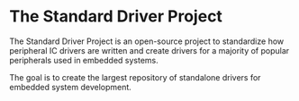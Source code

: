 # The Standard Driver Project

The Standard Driver Project is an open-source project to standardize how peripheral IC drivers are written and create drivers for a majority of popular peripherals used in embedded systems. 

The goal is to create the largest repository of standalone drivers for embedded system development.
